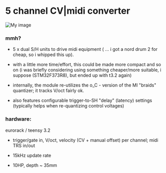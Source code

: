 5 channel CV|midi converter
===


![My image](https://c2.staticflickr.com/2/1780/43105246015_8cc601f7be_h.jpg)


### mmh?

- 5 x dual S/H units to drive midi equipment ( ... i got a nord drum 2 for cheap, so i whipped this up).

- with a little more time/effort, this could be made more compact and so on (i was briefly considering using something cheaper/more suitable, i suppose (STM32F373R8), but ended up with t3.2 again)

- internally, the module re-utilizes the o_C - version of the MI "braids" quantizer; it tracks V/oct fairly ok.

- also features configurable trigger-to-SH "delay" (latency) settings (typically helps when re-quantizing control voltages)

### hardware:

eurorack / teensy 3.2 

- trigger/gate in, V/oct, velocity (CV + manual offset) per channel; midi TRS in/out

- 15kHz update rate

- 10HP, depth ~ 35mm
